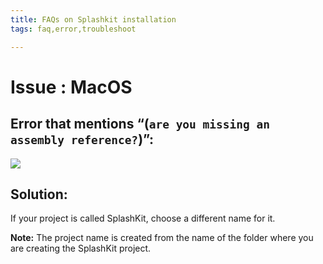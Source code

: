 ```yaml
---
title: FAQs on Splashkit installation
tags: faq,error,troubleshoot

---
```

<h1> Issue : MacOS </h1>

## Error that mentions “(`are you missing an assembly reference?`)”:

![](https://i.imgur.com/IE0qHXu.png)

## Solution:
If your project is called SplashKit, choose a different name for it.


**Note:** The project name is created from the name of the folder where you are creating the
SplashKit project.